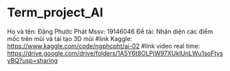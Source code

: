 # Term_project_AI
Họ và tên: Đặng Phước Phát
Mssv: 19146046
Đề tài: Nhận diện các điểm mốc trên mũi và tái tạo 3D mũi
#link Kaggle: https://www.kaggle.com/code/ngphcpht/ai-02
#link video real time: https://drive.google.com/drive/folders/1A5Y6t8OLPjW97XUklUnLWu1soFtysyBQ?usp=sharing 
